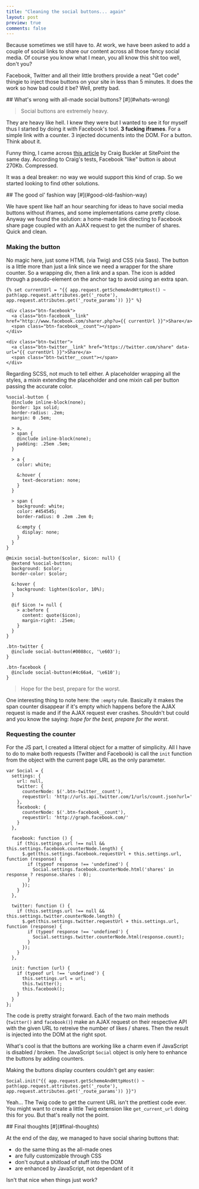 ```yaml
---
title: "Cleaning the social buttons... again"
layout: post
preview: true
comments: false
---
```

<section>
Because sometimes we still have to. At work, we have been asked to add a couple of social links to share our content across all those fancy social media. Of course you know what I mean, you all know this shit too well, don't you?

Facebook, Twitter and all their little brothers provide a neat "Get code" thingie to inject those buttons on your site in less than 5 minutes. It does the work so how bad could it be? Well, pretty bad.
</section>
<section id="whats-wrong">
## What's wrong with all-made social buttons? [#](#whats-wrong)

<blockquote class="pull-quote--right">Social buttons are extremely heavy.</blockquote>

They are heavy like hell. I knew they were but I wanted to see it for myself thus I started by doing it with Facebook's tool. **3 fucking iframes**. For a simple link with a counter. 3 injected documents into the DOM. For a button. Think about it. 

Funny thing, I came across [this article](http://www.sitepoint.com/social-sharing-hidden-costs/) by Craig Buckler at SitePoint the same day. According to Craig's tests, Facebook "like" button is about 270Kb. Compressed. 

It was a deal breaker: no way we would support this kind of crap. So we started looking to find other solutions.
</section>
<section id="good-old-fashion-way">
## The good ol' fashion way [#](#good-old-fashion-way)

We have spent like half an hour searching for ideas to have social media buttons without iframes, and some implementations came pretty close. Anyway we found the solution: a home-made link directing to Facebook share page coupled with an AJAX request to get the number of shares. Quick and clean.

### Making the button

No magic here, just some HTML (via Twig) and CSS (via Sass). The button is a little more than just a link since we need a wrapper for the share counter. So a wrapping div, then a link and a span. The icon is added through a pseudo-element on the anchor tag to avoid using an extra span.

<pre class="language-markup"><code>{% set currentUrl = "{{ app.request.getSchemeAndHttpHost() ~ path(app.request.attributes.get('_route'), app.request.attributes.get('_route_params')) }}" %}

&lt;div class="btn-facebook">
  &lt;a class="btn-facebook__link" href="http://www.facebook.com/sharer.php?u={{ currentUrl }}">Share&lt;/a>
  &lt;span class="btn-facebook__count">&lt;/span>
&lt;/div>

&lt;div class="btn-twitter">
  &lt;a class="btn-twitter__link" href="https://twitter.com/share" data-url="{{ currentUrl }}">Share&lt;/a>
  &lt;span class="btn-twitter__count">&lt;/span>
&lt;/div></code></pre>

Regarding SCSS, not much to tell either. A placeholder wrapping all the styles, a mixin extending the placeholder and one mixin call per button passing the accurate color.

<pre class="language-scss"><code>%social-button {
  @include inline-block(none);
  border: 1px solid;
  border-radius: .2em;
  margin: 0 .5em;

  > a,
  > span {
    @include inline-block(none);
    padding: .25em .5em;
  }

  > a {
    color: white;

    &:hover {
      text-decoration: none;
    }
  }

  > span {
    background: white;
    color: #454545;
    border-radius: 0 .2em .2em 0;

    &:empty {
      display: none;
    }
  }
}

@mixin social-button($color, $icon: null) {
  @extend %social-button;
  background: $color;
  border-color: $color;

  &:hover {
    background: lighten($color, 10%);
  }

  @if $icon != null {
    > a:before {
      content: quote($icon);
      margin-right: .25em;
    }
  }
}

.btn-twitter {
  @include social-button(#0088cc, '\e603'); 
}

.btn-facebook {
  @include social-button(#4c66a4, '\e610'); 
}</code></pre>

<blockquote class="pull-quote--right">Hope for the best, prepare for the worst.</blockquote>

One interesting thing to note here: the `:empty` rule. Basically it makes the span counter disappear if it's empty which happens before the AJAX request is made and if the AJAX request ever crashes. Shouldn't but could and you know the saying: *hope for the best, prepare for the worst*.

### Requesting the counter

For the JS part, I created a litteral object for a matter of simplicity. All I have to do to make both requests (Twitter and Facebook) is call the `init` function from the object with the current page URL as the only parameter.

<pre class="language-javascript"><code>var Social = {
  settings: {
    url: null,
    twitter: {
      counterNode: $('.btn-twitter__count'),
      requestUrl: 'http://urls.api.twitter.com/1/urls/count.json?url='
    },
    facebook: {
      counterNode: $('.btn-facebook__count'),
      requestUrl: 'http://graph.facebook.com/'
    }
  },
  
  facebook: function () {
    if (this.settings.url !== null && this.settings.facebook.counterNode.length) {
      $.get(this.settings.facebook.requestUrl + this.settings.url, function (response) {
        if (typeof response !== 'undefined') {
          Social.settings.facebook.counterNode.html('shares' in response ? response.shares : 0);
        }
      });
    }
  },

  twitter: function () {
    if (this.settings.url !== null && this.settings.twitter.counterNode.length) {
      $.get(this.settings.twitter.requestUrl + this.settings.url, function (response) {
        if (typeof response !== 'undefined') {
          Social.settings.twitter.counterNode.html(response.count);
        }
      });
    }
  },

  init: function (url) {
    if (typeof url !== 'undefined') {
      this.settings.url = url;
      this.twitter();
      this.facebook();
    }
  }
};</code></pre>

The code is pretty straight forward. Each of the two main methods (`twitter()` and `facebook()`) make an AJAX request on their respective API with the given URL to retreive the number of likes / shares. Then the result is injected into the DOM at the right spot.

What's cool is that the buttons are working like a charm even if JavaScript is disabled / broken. The JavaScript `Social` object is only here to enhance the buttons by adding counters. 

Making the buttons display counters couldn't get any easier:

<pre class="language-markup"><code>Social.init("{{ app.request.getSchemeAndHttpHost() ~ path(app.request.attributes.get('_route'), app.request.attributes.get('_route_params')) }}")</code></pre>

Yeah... The Twig code to get the current URL isn't the prettiest code ever. You might want to create a little Twig extension like `get_current_url` doing this for you. But that's really not the point.
</section>
<section id="final-thoughts">
## Final thoughts [#](#final-thoughts)

At the end of the day, we managed to have social sharing buttons that:

* do the same thing as the all-made ones
* are fully customizable through CSS
* don't output a shitload of stuff into the DOM
* are enhanced by JavaScript, not dependant of it

Isn't that nice when things just work?
</section>